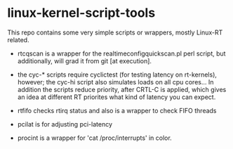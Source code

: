 # linux-kernel-script-tools

This repo contains some very simple scripts or wrappers, mostly Linux-RT related.

* rtcqscan is a wrapper for the realtimeconfigquickscan.pl perl script, but additionally, will grad it from git [at execution].

* the cyc-* scripts require cyclictest (for testing latency on rt-kernels), however; the cyc-hi script also simulates loads on all cpu cores... In addition the scripts reduce priority, after CRTL-C is applied, which gives an idea at different RT priorites what kind of latency you can expect.
 
* rtfifo checks rtirq status and also is a wrapper to check FIFO threads

* pcilat is for adjusting pci-latency

* procint is a wrapper for 'cat /proc/interrupts' in color.
